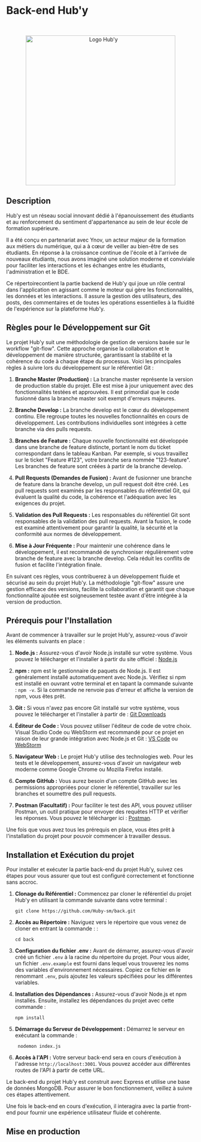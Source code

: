 # Back-end Hub'y
&nbsp;

<p align="center">
  <img src="https://github.com/Huby-sm/front/blob/develop/src/images/logo.png?raw=true)https://github.com/Huby-sm/front/blob/develop/src/images/logo.png" alt="Logo Hub'y" width="400">
</p>

## Description

Hub'y est un réseau social innovant dédié à l'épanouissement des étudiants et au renforcement du sentiment d'appartenance au sein de leur école de formation supérieure.

Il a été conçu en partenariat avec Ynov, un acteur majeur de la formation aux métiers du numérique, qui a à cœur de veiller au bien-être de ses étudiants. En réponse à la croissance continue de l'école et à l'arrivée de nouveaux étudiants, nous avons imaginé une solution moderne et conviviale pour faciliter les interactions et les échanges entre les étudiants, l'administration et le BDE.

Ce répertoirecontient la partie backend de Hub'y qui joue un rôle central dans l'application en agissant comme le moteur qui gère les fonctionnalités, les données et les interactions. Il assure la gestion des utilisateurs, des posts, des commentaires et de toutes les opérations essentielles à la fluidité de l'expérience sur la plateforme Hub'y.

## Règles pour le Développement sur Git

Le projet Hub'y suit une méthodologie de gestion de versions basée sur le workflow "git-flow". Cette approche organise la collaboration et le développement de manière structurée, garantissant la stabilité et la cohérence du code à chaque étape du processus. Voici les principales règles à suivre lors du développement sur le référentiel Git :

1. **Branche Master (Production) :** La branche master représente la version de production stable du projet. Elle est mise à jour uniquement avec des fonctionnalités testées et approuvées. Il est primordial que le code fusionné dans la branche master soit exempt d'erreurs majeures.

2. **Branche Develop :** La branche develop est le cœur du développement continu. Elle regroupe toutes les nouvelles fonctionnalités en cours de développement. Les contributions individuelles sont intégrées à cette branche via des pulls requests.

3. **Branches de Feature :** Chaque nouvelle fonctionnalité est développée dans une branche de feature distincte, portant le nom du ticket correspondant dans le tableau Kanban. Par exemple, si vous travaillez sur le ticket "Feature #123", votre branche sera nommée "123-feature". Les branches de feature sont créées à partir de la branche develop.

4. **Pull Requests (Demandes de Fusion) :** Avant de fusionner une branche de feature dans la branche develop, un pull request doit être créé. Les pull requests sont examinés par les responsables du référentiel Git, qui évaluent la qualité du code, la cohérence et l'adéquation avec les exigences du projet.

5. **Validation des Pull Requests :** Les responsables du référentiel Git sont responsables de la validation des pull requests. Avant la fusion, le code est examiné attentivement pour garantir la qualité, la sécurité et la conformité aux normes de développement.

6. **Mise à Jour Fréquente :** Pour maintenir une cohérence dans le développement, il est recommandé de synchroniser régulièrement votre branche de feature avec la branche develop. Cela réduit les conflits de fusion et facilite l'intégration finale.

En suivant ces règles, vous contribuerez à un développement fluide et sécurisé au sein du projet Hub'y. La méthodologie "git-flow" assure une gestion efficace des versions, facilite la collaboration et garantit que chaque fonctionnalité ajoutée est soigneusement testée avant d'être intégrée à la version de production.

## Prérequis pour l'Installation

Avant de commencer à travailler sur le projet Hub'y, assurez-vous d'avoir les éléments suivants en place :

1. **Node.js :** Assurez-vous d'avoir Node.js installé sur votre système. Vous pouvez le télécharger et l'installer à partir du site officiel : [Node.js](https://nodejs.org/)

2. **npm :** npm est le gestionnaire de paquets de Node.js. Il est généralement installé automatiquement avec Node.js. Vérifiez si npm est installé en ouvrant votre terminal et en tapant la commande suivante :
` npm -v `. Si la commande ne renvoie pas d'erreur et affiche la version de npm, vous êtes prêt.

3. **Git :** Si vous n'avez pas encore Git installé sur votre système, vous pouvez le télécharger et l'installer à partir de : [Git Downloads](https://git-scm.com/downloads)

4. **Éditeur de Code :** Vous pouvez utiliser l'éditeur de code de votre choix. Visual Studio Code ou WebStorm est recommandé pour ce projet en raison de leur grande intégration avec Node.js et Git : [VS Code](https://code.visualstudio.com/) ou [WebStorm](https://www.jetbrains.com/fr-fr/webstorm/)

5. **Navigateur Web :** Le projet Hub'y utilise des technologies web. Pour les tests et le développement, assurez-vous d'avoir un navigateur web moderne comme Google Chrome ou Mozilla Firefox installé.

6. **Compte GitHub :** Vous aurez besoin d'un compte GitHub avec les permissions appropriées pour cloner le référentiel, travailler sur les branches et soumettre des pull requests.

7. **Postman (Facultatif) :** Pour faciliter le test des API, vous pouvez utiliser Postman, un outil pratique pour envoyer des requêtes HTTP et vérifier les réponses. Vous pouvez le télécharger ici : [Postman](https://www.postman.com/downloads/).

Une fois que vous avez tous les prérequis en place, vous êtes prêt à l'installation du projet pour pouvoir commencer à travailler dessus.

## Installation et Exécution du projet

Pour installer et exécuter la partie back-end du projet Hub'y, suivez ces étapes pour vous assurer que tout est configuré correctement et fonctionne sans accroc.

1. **Clonage du Référentiel :** Commencez par cloner le référentiel du projet Hub'y en utilisant la commande suivante dans votre terminal :

    ``` git clone https://github.com/Huby-sm/back.git ```

2. **Accès au Répertoire :** Naviguez vers le répertoire que vous venez de cloner en entrant la commande : :

    ``` cd back ```

3. **Configuration du fichier .env :** Avant de démarrer, assurez-vous d'avoir créé un fichier `.env` à la racine du répertoire du projet. Pour vous aider, un fichier `.env.example` est fourni dans lequel vous trouverez les noms des variables d'environnement nécessaires. Copiez ce fichier en le renommant `.env`, puis ajoutez les valeurs spécifiées pour les différentes variables.

4. **Installation des Dépendances :** Assurez-vous d'avoir Node.js et npm installés. Ensuite, installez les dépendances du projet avec cette commande :

    ``` npm install ```

5. **Démarrage du Serveur de Développement :** Démarrez le serveur en exécutant la commande :

    ``` nodemon index.js```

6. **Accès à l'API :** Votre serveur back-end sera en cours d'exécution à l'adresse `http://localhost:3001`. Vous pouvez accéder aux différentes routes de l'API à partir de cette URL.

Le back-end du projet Hub'y est construit avec Express et utilise une base de données MongoDB. Pour assurer le bon fonctionnement, veillez à suivre ces étapes attentivement. 

Une fois le back-end en cours d'exécution, il interagira avec la partie front-end pour fournir une expérience utilisateur fluide et cohérente.


## Mise en production
